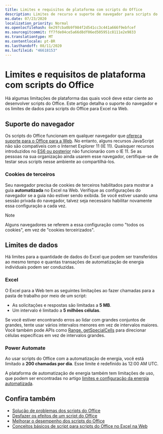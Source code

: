 ```yaml
---
title: Limites e requisitos de plataforma com scripts do Office
description: Limites de recurso e suporte de navegador para scripts do Office quando usados com o Excel na Web
ms.date: 07/23/2020
localization_priority: Normal
ms.openlocfilehash: 6e297cba0b9f984f2d541cc3c441a666f9ebfcef
ms.sourcegitcommit: ff7fde04ce5a66d8df06ed505951c8111e2e9833
ms.translationtype: MT
ms.contentlocale: pt-BR
ms.lasthandoff: 08/11/2020
ms.locfileid: "46618153"
---
```

# <a name="platform-limits-and-requirements-with-office-scripts"></a>Limites e requisitos de plataforma com scripts do Office

Há algumas limitações de plataforma das quais você deve estar ciente ao desenvolver scripts do Office. Este artigo detalha o suporte do navegador e os limites de dados para scripts do Office para Excel na Web.

## <a name="browser-support"></a>Suporte do navegador

Os scripts do Office funcionam em qualquer navegador que [ofereça suporte para o Office para a Web](https://support.microsoft.com/office/ad1303e0-a318-47aa-b409-d3a5eb44e452). No entanto, alguns recursos JavaScript não são compatíveis com o Internet Explorer 11 (IE 11). Quaisquer recursos introduzidos no [ES6 ou posterior](https://www.w3schools.com/Js/js_es6.asp) não funcionarão com o IE 11. Se as pessoas na sua organização ainda usarem esse navegador, certifique-se de testar seus scripts nesse ambiente ao compartilhá-los.

### <a name="third-party-cookies"></a>Cookies de terceiros

Seu navegador precisa de cookies de terceiros habilitados para mostrar a guia **automatizada** no Excel na Web. Verifique as configurações do navegador se a guia não estiver sendo exibida. Se você estiver usando uma sessão privada do navegador, talvez seja necessário habilitar novamente essa configuração a cada vez.

> [!NOTE]
> Alguns navegadores se referem a essa configuração como "todos os cookies", em vez de "cookies terceirizados".

## <a name="data-limits"></a>Limites de dados

Há limites para a quantidade de dados do Excel que podem ser transferidos ao mesmo tempo e quantas transações de automatização de energia individuais podem ser conduzidas.

### <a name="excel"></a>Excel

O Excel para a Web tem as seguintes limitações ao fazer chamadas para a pasta de trabalho por meio de um script:

- As solicitações e respostas são limitadas a **5 MB**.
- Um intervalo é limitado a **5 milhões células**.

Se você estiver encontrando erros ao lidar com grandes conjuntos de grandes, tente usar vários intervalos menores em vez de intervalos maiores. Você também pode APIs como [Range. getSpecialCells](/javascript/api/office-scripts/excelscript/excelscript.range#getspecialcells-celltype--cellvaluetype-) para direcionar células específicas em vez de intervalos grandes.

### <a name="power-automate"></a>Power Automate

Ao usar scripts do Office com a automatização de energia, você está limitado a **200 chamadas por dia**. Esse limite é redefinido às 12:00 AM UTC.

A plataforma de automatização de energia também tem limitações de uso, que podem ser encontradas no artigo [limites e configuração da energia automatizada](/power-automate/limits-and-config).

## <a name="see-also"></a>Confira também

- [Solução de problemas dos scripts do Office](troubleshooting.md)
- [Desfazer os efeitos de um script do Office](undo.md)
- [Melhorar o desempenho dos scripts do Office](../develop/web-client-performance.md)
- [Conceitos básicos de script para scripts do Office no Excel na Web](../develop/scripting-fundamentals.md)
